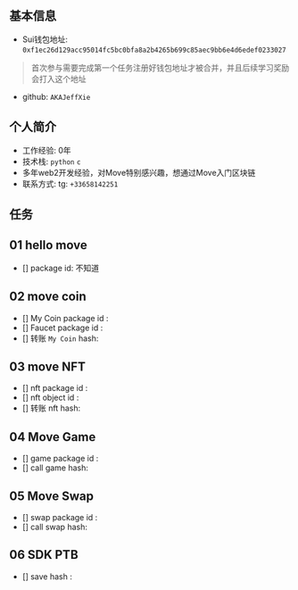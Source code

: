 ## 基本信息
- Sui钱包地址: `0xf1ec26d129acc95014fc5bc0bfa8a2b4265b699c85aec9bb6e4d6edef0233027`
> 首次参与需要完成第一个任务注册好钱包地址才被合并，并且后续学习奖励会打入这个地址
- github: `AKAJeffXie`

## 个人简介
- 工作经验: 0年
- 技术栈: `python` `c`
- 多年web2开发经验，对Move特别感兴趣，想通过Move入门区块链
- 联系方式: tg: `+33658142251` 

## 任务

##   01 hello move  
- [] package id: 不知道

##   02 move coin
- [] My Coin package id : 
- [] Faucet package id : 
- [] 转账 `My Coin` hash:

##   03 move NFT
- [] nft package id :
- [] nft object id : 
- [] 转账 nft  hash:

##   04 Move Game
- [] game package id :
- [] call game hash:

##   05 Move Swap
- [] swap package id :
- [] call swap hash:

##   06 SDK PTB
- [] save hash :
